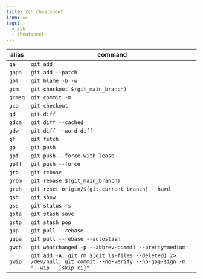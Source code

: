 ```yaml
---
title: Zsh Cheatsheet
icon: 💤
tags:
  - zsh
  - cheatsheet
---
```


| alias | command |
| --- | --- |
| `ga` | `git add` |
| `gapa` | `git add --patch` |
| `gbl` | `git blame -b -w` |
| `gcm` | `git checkout $(git_main_branch)` |
| `gcmsg` | `git commit -m` |
| `gco` | `git checkout` |
| `gd` | `git diff` |
| `gdca` | `git diff --cached` |
| `gdw` | `git diff --word-diff` |
| `gf` | `git fetch` |
| `gp` | `git push` |
| `gpf` | `git push --force-with-lease` |
| `gpf!` | `git push --force` |
| `grb` | `git rebase` |
| `grbm` | `git rebase $(git_main_branch)` |
| `groh` | `git reset origin/$(git_current_branch) --hard` |
| `gsh` | `git show` |
| `gss` | `git status -s` |
| `gsta` | `git stash save` |
| `gstp` | `git stash pop` |
| `gup` | `git pull --rebase` |
| `gupa` | `git pull --rebase --autostash` |
| `gwch` | `git whatchanged -p --abbrev-commit --pretty=medium` |
| `gwip` | `git add -A; git rm $(git ls-files --deleted) 2> /dev/null; git commit --no-verify --no-gpg-sign -m "--wip-- [skip ci]"` |
